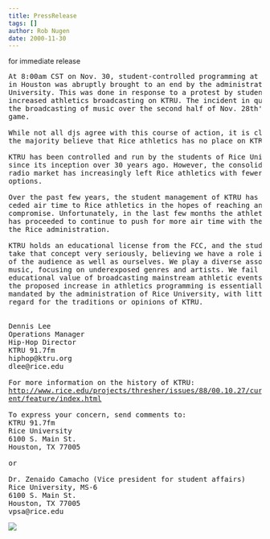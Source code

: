 ```yaml
---
title: PressRelease
tags: []
author: Rob Nugen
date: 2000-11-30
---
```


<p class=date>for immediate release

<pre>
At 8:00am CST on Nov. 30, student-controlled programming at KTRU 91.7fm
in Houston was abruptly brought to an end by the administration of Rice
University. This was done in response to a protest by student djs of
increased athletics broadcasting on KTRU. The incident in question was
the broadcasting of music over the second half of Nov. 28th's basketball
game.

While not all djs agree with this course of action, it is clear that
the majority believe that Rice athletics has no place on KTRU.

KTRU has been controlled and run by the students of Rice University
since its inception over 30 years ago. However, the consolidation of the
radio market has increasingly left Rice athletics with fewer broadcast
options.

Over the past few years, the student management of KTRU has grudgingly
ceded air time to Rice athletics in the hopes of reaching an acceptable
compromise. Unfortunately, in the last few months the athletics department
has proceeded to continue to push for more air time with the backing of
the Rice administration.

KTRU holds an educational license from the FCC, and the students of KTRU
take that concept very seriously, believing we have a role in the education
of the audience as well as ourselves. We play a diverse assortment of
music, focusing on underexposed genres and artists. We fail to see the
educational value of broadcasting mainstream athletic events. In addition,
the proposed increase in athletics programming is essentially being
mandated by the administration of Rice University, with little to no
regard for the traditions or opinions of KTRU.


Dennis Lee
Operations Manager
Hip-Hop Director
KTRU 91.7fm
hiphop@ktru.org
dlee@rice.edu

For more information on the history of KTRU:
<a
href="http://www.rice.edu/projects/thresher/issues/88/00.10.27/current/featu
re/index.html">http://www.rice.edu/projects/thresher/issues/88/00.10.27/curr
ent/feature/index.html</a>

To express your concern, send comments to:
KTRU 91.7fm
Rice University
6100 S. Main St.
Houston, TX 77005

or

Dr. Zenaido Camacho (Vice president for student affairs)
Rice University, MS-6
6100 S. Main St.
Houston, TX 77005
vpsa@rice.edu
</pre>

<p><img src="/images/rob/wL-ROB.gif">

